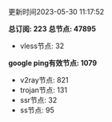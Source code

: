 更新时间2023-05-30 11:17:52

**总订阅: 223**
**总节点: 47895**
- vless节点: 32

**google ping有效节点: 1079**
- v2ray节点: 821
- trojan节点: 131
- ssr节点: 32
- ss节点: 95
